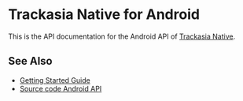 # Trackasia Native for Android

This is the API documentation for the Android API of [Trackasia Native](https://github.com/track-asia-vn/trackasia-native).

## See Also

- [Getting Started Guide](https://maplibre.org/maplibre-native/docs/book/android/getting-started-guide.html)
- [Source code Android API](https://github.com/track-asia-vn/trackasia-native/tree/main/platform/android)
